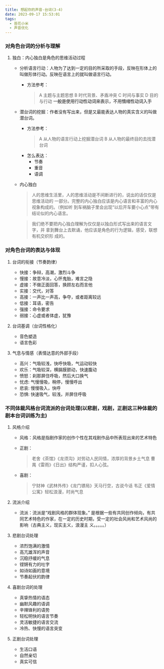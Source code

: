 ```yaml
---
title: 想起你的声音-台词(3-4)
date: 2023-09-17 15:53:01
tags:
  - 苔花小米
  - 声音优化
---
```


### 对角色台词的分析与理解

  1. 独白：内心独白是角色的思维活动过程

      - 分析语言行动：人物为了达到一定的目的所采取的手段，反映在形体上的叫做形体行动。反映在语言上的就叫做语言行动。
        - 方法参考：
          > A 主题与主题思想
          > B 时代背景、矛盾冲突
          > C 时间与事实
          > D 目的与行动
          > **一般是使用行动性动词来表示，不用情绪性动词入手**
  
      - 潜台词的挖掘：作者没有写出来，但是又最能表达人物的真实含义的叫做潜台词。
        - 方法参考：
          > A 从人物的语言行动上挖掘潜台词
          > B 从人物的最终目的去找潜台词
        - 怎么表达：
          - 节奏
          - 重音
          - 语调
      - 内心独白
        > 人的思维生活里，人的思维活动是不间断进行的，说出的话仅仅是思维活动的
        > 一部分。完整的内心独白应该是内心语言和丰富的内心视象构成的。（例如听
        > 到车祸脑子里会出现“以后开车要小心点”带有结论似的内心语言。

        > 我们绝不要把内心独白理解为仅仅是以独白形式写出来的语言文字，并
        > 拿到舞台上去默诵，他应该是角色的行为逻辑，感受，联想有机交织形
        > 成的。

### 对角色台词的表达与体现

  1. 台词的衔接（节奏韵律）
      - 快接：争辩，高潮，激烈斗争
      - 慢接：故意冷淡，心怀鬼胎，难言之隐
      - 虚接：不做正面回答，换顾左右而言他
      - 实接：交代，对答
      - 高接：一声比一声高，争夺，或者距离较远
      - 低接：耳语，密告
      - 强接：命令要求
      - 弱接：心虚或者体虚，犹豫

  2. 台词基调（台词性格化）
      - 音色塑造
      - 语言色彩

  3. 气息与情感（表情达意的外部手段）
      - 高兴：气吸较浅，快呼快吸，气运动较快
      - 欢乐：气吸较深，横膈膜颤动，快速腹动
      - 愤怒：刹那屏住呼吸，然后大口换气
      - 忧虑: 气慢慢吸，稍停，慢慢呼出
      - 悲哀: 慢慢吸入，快呼
      - 恐惧: 快速吸气，较浅，并屏住呼吸  

### 不同体裁风格台词流派的台词处理(以悲剧，戏剧，正剧这三种体裁的剧本台词训练为主)

  1. 风格介绍
      - 风格：风格是指剧作家的创作个性在其戏剧作品中所表现出来的艺术特色
      - 正剧：
          > 老舍《茶馆》《龙须沟》对劳动人民同情，浓厚的背景乡土气息
          > 曹禺《雷雨》《日出》结构严谨，扣人心弦。
  
      - 喜剧：
          > 宁财神《武林外传》《龙门镖局》天马行空，古说今话
        > 韦正《爱情公寓》轻松浪漫，时尚气息

  2. 流派介绍
      - 流派：流派是“戏剧风格的群体现象。” 是根据一些有共同创作倾向，有共同艺术特色的作家，在一定的历史时期，受一定的社会风尚和艺术风尚的影响（古典主义，现实主义，浪漫主
义。。。。。）

  3. 悲剧台词处理
      - 浓烈饱满的激情
      - 高亢雄浑的声音
      - 沉稳抒缓的气息
      - 铿锵有力的吐字
      - 如诗如画的意境
      - 节奏起伏的韵律
  4. 喜剧台词的处理
      - 真挚热情的语态
      - 幽默风趣的语调
      - 辛辣锋利的语势
      - 轻松明快的语言节奏
      - 灵活敏捷的语言交流
      - 冷热、快慢的语言突变
  5. 正剧台词处理
      - 生活口语
      - 自然亲切
      - 真实可信
